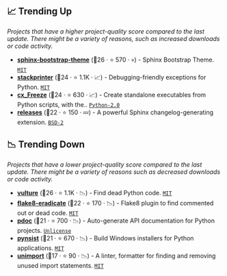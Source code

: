 ## 📈 Trending Up

_Projects that have a higher project-quality score compared to the last update. There might be a variety of reasons, such as increased downloads or code activity._

- <b><a href="https://github.com/ryan-roemer/sphinx-bootstrap-theme">sphinx-bootstrap-theme</a></b> (🥈26 ·  ⭐ 570 · 💀) - Sphinx Bootstrap Theme. <code><a href="http://bit.ly/34MBwT8">MIT</a></code> <code><img src="https://www.sphinx-doc.org/en/master/_static/favicon.svg" style="display:inline;" width="13" height="13"></code>
- <b><a href="https://github.com/cknd/stackprinter">stackprinter</a></b> (🥉24 ·  ⭐ 1.1K · 📈) - Debugging-friendly exceptions for Python. <code><a href="http://bit.ly/34MBwT8">MIT</a></code>
- <b><a href="https://github.com/marcelotduarte/cx_Freeze">cx_Freeze</a></b> (🥈24 ·  ⭐ 630 · 📈) - Create standalone executables from Python scripts, with the.. <code><a href="http://bit.ly/35wkF7y">Python-2.0</a></code>
- <b><a href="https://github.com/bitprophet/releases">releases</a></b> (🥉22 ·  ⭐ 150 · 💤) - A powerful Sphinx changelog-generating extension. <code><a href="http://bit.ly/3rqEWVr">BSD-2</a></code> <code><img src="https://www.sphinx-doc.org/en/master/_static/favicon.svg" style="display:inline;" width="13" height="13"></code>

## 📉 Trending Down

_Projects that have a lower project-quality score compared to the last update. There might be a variety of reasons such as decreased downloads or code activity._

- <b><a href="https://github.com/jendrikseipp/vulture">vulture</a></b> (🥈26 ·  ⭐ 1.1K · 📉) - Find dead Python code. <code><a href="http://bit.ly/34MBwT8">MIT</a></code>
- <b><a href="https://github.com/wemake-services/flake8-eradicate">flake8-eradicate</a></b> (🥉22 ·  ⭐ 170 · 📉) - Flake8 plugin to find commented out or dead code. <code><a href="http://bit.ly/34MBwT8">MIT</a></code> <code><img src="https://cdn.iconscout.com/icon/free/png-256/8-eight-digital-number-numerical-numbers-36025.png" style="display:inline;" width="13" height="13"></code>
- <b><a href="https://github.com/mitmproxy/pdoc">pdoc</a></b> (🥉21 ·  ⭐ 700 · 📉) - Auto-generate API documentation for Python projects. <code><a href="http://bit.ly/3rvuUlR">Unlicense</a></code>
- <b><a href="https://github.com/takluyver/pynsist">pynsist</a></b> (🥉21 ·  ⭐ 670 · 📉) - Build Windows installers for Python applications. <code><a href="http://bit.ly/34MBwT8">MIT</a></code>
- <b><a href="https://github.com/hakancelik96/unimport">unimport</a></b> (🥉17 ·  ⭐ 90 · 📉) - A linter, formatter for finding and removing unused import statements. <code><a href="http://bit.ly/34MBwT8">MIT</a></code>

